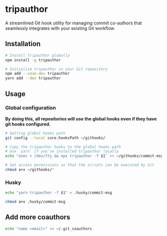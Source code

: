 # tripauthor

A streamlined Git hook utility for managing commit co-authors that seamlessly integrates with your existing Git 
workflow.

## Installation

```bash
# Install tripauthor globally
npm install -g tripauthor

# Initialize tripauthor in your Git repository
npm add --save-dev tripauthor
yarn add --dev tripauthor
```

## Usage

### Global configuration

**By doing this, all repositories will use the global hooks even if they have git hooks configured.**
```bash
# Setting global hooks path
git config --local core.hooksPath ~/githooks/

# Copy the tripauthor hooks to the global hooks path
# Use `yarn` if you've installed tripauthor locally
echo "exec < /dev/tty && npx tripauthor -f $1` >> ~/githooks/commit-msg

# Set access permissions so that the scripts can be executed by Git
chmod a+x ~/githooks/*
```

### Husky

```bash
echo "yarn tripauthor -f $1" > .husky/commit-msg

chmod a+x .husky/commit-msg
```

## Add more coauthors

```bash
echo "name <email>" >> ~/.git_coauthors
```